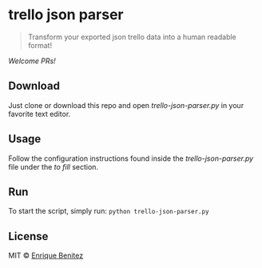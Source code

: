 # trello json parser

> Transform your exported json trello data into a human readable format!


*Welcome PRs!*


## Download

Just clone or download this repo and open *trello-json-parser.py* in your favorite text editor.


## Usage

Follow the configuration instructions found inside the *trello-json-parser.py* file under the *to fill* section.


## Run

To start the script, simply run: `python trello-json-parser.py` 


## License

MIT © [Enrique Benitez](https://twitter.com/bntzio)
